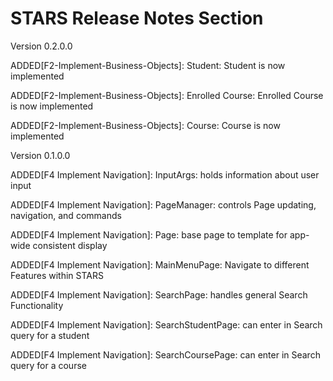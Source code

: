 # STARS Release Notes Section

Version 0.2.0.0

ADDED[F2-Implement-Business-Objects]: Student: Student is now implemented


ADDED[F2-Implement-Business-Objects]: Enrolled Course: Enrolled Course is now implemented


ADDED[F2-Implement-Business-Objects]: Course: Course is now implemented


Version 0.1.0.0


ADDED[F4 Implement Navigation]: InputArgs: holds information about user input


ADDED[F4 Implement Navigation]: PageManager: controls Page updating, navigation, and commands


ADDED[F4 Implement Navigation]: Page: base page to template for app-wide consistent display


ADDED[F4 Implement Navigation]: MainMenuPage: Navigate to different Features within STARS


ADDED[F4 Implement Navigation]: SearchPage: handles general Search Functionality


ADDED[F4 Implement Navigation]: SearchStudentPage: can enter in Search query for a student


ADDED[F4 Implement Navigation]: SearchCoursePage: can enter in Search query for a course







